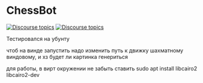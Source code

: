 # ChessBot

[![Discourse topics](https://img.shields.io/badge/telegram-%40pvp__chessbot-blue)](https://t.me/pvp_chessbot) [![Discourse topics](https://img.shields.io/badge/License-GPLv3-orange)](https://www.gnu.org/licenses/gpl-3.0) 

Тестировался на убунту

чтоб на винде запустить надо изменить путь к движку шахматному виндовому, и хз будет ли картинка генериться

для работы, в вирт окружении не забыть ставить sudo apt install libcairo2 libcairo2-dev
